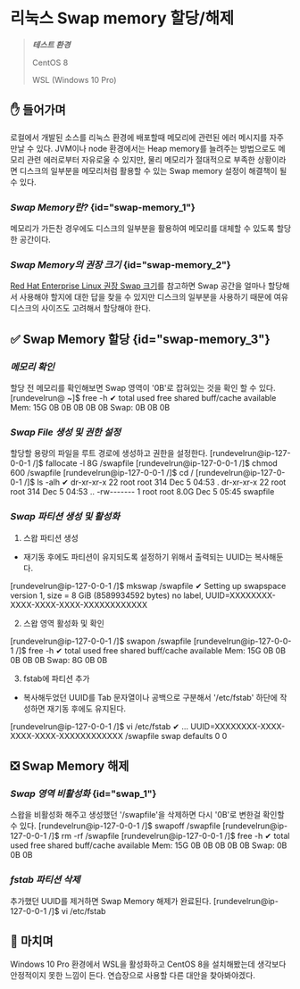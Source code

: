 # 리눅스 Swap memory 할당/해제

> ***테스트 환경***
>
> CentOS 8
> 
> WSL (Windows 10 Pro)

## ✋ 들어가며
로컬에서 개발된 소스를 리눅스 환경에 배포할때 메모리에 관련된 에러 메시지를 자주 만날 수 있다. JVM이나 node 환경에서는 Heap memory를 늘려주는 방법으로도 메모리 관련 에러로부터 자유로울 수 있지만, 물리 메모리가 절대적으로 부족한 상황이라면 디스크의 일부분을 메모리처럼 활용할 수 있는 Swap memory 설정이 해결책이 될 수 있다.

### ***Swap Memory란?*** {id="swap-memory_1"}
메모리가 가든찬 경우에도 디스크의 일부분을 활용하여 메모리를 대체할 수 있도록 할당한 공간이다.

### ***Swap Memory의 권장 크기***  {id="swap-memory_2"}
[Red Hat Enterprise Linux 권장 Swap 크기](https://access.redhat.com/ko/solutions/744483)를 참고하면 Swap 공간을 얼마나 할당해서 사용해야 할지에 대한 답을 찾을 수 있지만 디스크의 일부분을 사용하기 때문에 여유 디스크의 사이즈도 고려해서 할당해야 한다.


## ✅ Swap Memory 할당 {id="swap-memory_3"}

### ***메모리 확인***
할당 전 메모리를 확인해보면 Swap 영역이 '0B'로 잡혀있는 것을 확인 할 수 있다.
<code-block lang="sh">
[rundevelrun@ ~]$ free -h
</code-block>
<code-block lang="sh">
✔
              total        used        free      shared  buff/cache   available
Mem:            15G          0B          0B          0B          0B          0B
Swap:            0B          0B          0B
</code-block>

### ***Swap File 생성 및 권한 설정***
할당할 용량의 파일을 루트 경로에 생성하고 권한을 설정한다.
<code-block lang="sh">
[rundevelrun@ip-127-0-0-1 /]$ fallocate -l 8G /swapfile
[rundevelrun@ip-127-0-0-1 /]$ chmod 600 /swapfile
[rundevelrun@ip-127-0-0-1 /]$ cd /
[rundevelrun@ip-127-0-0-1 /]$ ls -alh
</code-block>
<code-block lang="sh">
✔
dr-xr-xr-x  22 root    root     314 Dec  5 04:53 .
dr-xr-xr-x  22 root    root     314 Dec  5 04:53 ..
-rw-------   1 root    root    8.0G Dec  5 05:45 swapfile
</code-block>

### ***Swap 파티션 생성 및 활성화***

1. 스왑 파티션 생성
- 재기동 후에도 파티션이 유지되도록 설정하기 위해서 출력되는 UUID는 복사해둔다. 

<code-block lang="sh">
[rundevelrun@ip-127-0-0-1 /]$ mkswap /swapfile
</code-block>
<code-block lang="sh">
✔
Setting up swapspace version 1, size = 8 GiB (8589934592 bytes)
no label, UUID=XXXXXXXX-XXXX-XXXX-XXXX-XXXXXXXXXXXX
</code-block>

2. 스왑 영역 활성화 및 확인
<code-block lang="sh">
[rundevelrun@ip-127-0-0-1 /]$ swapon /swapfile
[rundevelrun@ip-127-0-0-1 /]$ free -h
</code-block>
<code-block lang="sh">
✔
              total        used        free      shared  buff/cache   available
Mem:            15G          0B          0B          0B          0B          0B
Swap:            8G          0B          0B
</code-block>

3. fstab에 파티션 추가
- 복사해두었던 UUID를 Tab 문자열이나 공백으로 구분해서 '/etc/fstab' 하단에 작성하면 재기동 후에도 유지된다.
<code-block lang="sh">
[rundevelrun@ip-127-0-0-1 /]$ vi /etc/fstab
</code-block>
<code-block lang="sh">
✔
...
UUID=XXXXXXXX-XXXX-XXXX-XXXX-XXXXXXXXXXXX /swapfile swap defaults 0 0
</code-block>


## ❎ Swap Memory 해제

### ***Swap 영역 비활성화*** {id="swap_1"}
스왑을 비활성화 해주고 생성했던 '/swapfile'을 삭제하면 다시 '0B'로 변한걸 확인할 수 있다.
<code-block lang="sh">
[rundevelrun@ip-127-0-0-1 /]$ swapoff /swapfile
[rundevelrun@ip-127-0-0-1 /]$ rm -rf /swapfile
[rundevelrun@ip-127-0-0-1 /]$ free -h
</code-block>
<code-block lang="sh">
✔
              total        used        free      shared  buff/cache   available
Mem:            15G          0B          0B          0B          0B          0B
Swap:            0B          0B          0B
</code-block>

### ***fstab 파티션 삭제***
추가했던 UUID를 제거하면 Swap Memory 해제가 완료된다. 
<code-block lang="sh">
[rundevelrun@ip-127-0-0-1 /]$ vi /etc/fstab
</code-block>


## 👋 마치며
Windows 10 Pro 환경에서 WSL을 활성화하고 CentOS 8을 설치해봤는데 생각보다 안정적이지 못한 느낌이 든다. 연습장으로 사용할 다른 대안을 찾아봐야겠다.

<br/>

<s id="adsense-bar"></s>